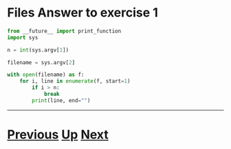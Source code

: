 # Files Answer to exercise 1

```python
from __future__ import print_function
import sys

n = int(sys.argv[1])

filename = sys.argv[2]

with open(filename) as f:
    for i, line in enumerate(f, start=1)
        if i > n:
            break
        print(line, end="")
```

***

# [Previous](files.md) [Up](README.md) [Next](files.md)
